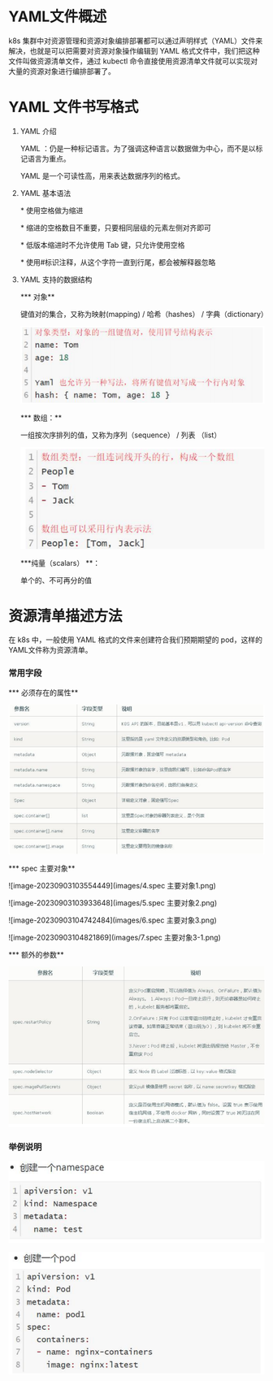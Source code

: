 # YAML文件概述

k8s 集群中对资源管理和资源对象编排部署都可以通过声明样式（YAML）文件来解决，也就是可以把需要对资源对象操作编辑到 YAML 格式文件中，我们把这种文件叫做资源清单文件，通过 kubectl 命令直接使用资源清单文件就可以实现对大量的资源对象进行编排部署了。

# YAML 文件书写格式

1. YAML 介绍

   YAML ：仍是一种标记语言。为了强调这种语言以数据做为中心，而不是以标记语言为重点。

   YAML 是一个可读性高，用来表达数据序列的格式。

2. YAML 基本语法

   \* 使用空格做为缩进

   \* 缩进的空格数目不重要，只要相同层级的元素左侧对齐即可

   \* 低版本缩进时不允许使用 Tab 键，只允许使用空格

   \* 使用#标识注释，从这个字符一直到行尾，都会被解释器忽略

3. YAML 支持的数据结构

   *** 对象**

   键值对的集合，又称为映射(mapping) / 哈希（hashes） / 字典（dictionary）

   ![image-20230901224101166](images/1.yaml对象格式.png)

   *** 数组：**

   一组按次序排列的值，又称为序列（sequence） / 列表 （list）

   ![image-20230901224424320](images/2.yaml数组格式.png)

   ***纯量（scalars） **：

   单个的、不可再分的值

# 资源清单描述方法

在 k8s 中，一般使用 YAML 格式的文件来创建符合我们预期期望的 pod，这样的 YAML文件称为资源清单。

### 常用字段

*** 必须存在的属性**

![image-20230901225441887](images/3.k8s中必须存在的属性.png)

*** spec 主要对象**

![image-20230903103554449](images/4.spec 主要对象1.png)

![image-20230903103933648](images/5.spec 主要对象2.png)

![image-20230903104742484](images/6.spec 主要对象3.png)

![image-20230903104821869](images/7.spec 主要对象3-1.png)

*** 额外的参数**

![image-20230903105037897](images/8.额外的参数.png)

### 举例说明

![image-20230903105358944](images/9.创建一个namespace.png)

![image-20230903105436982](images/10.创建一个pod.png)















